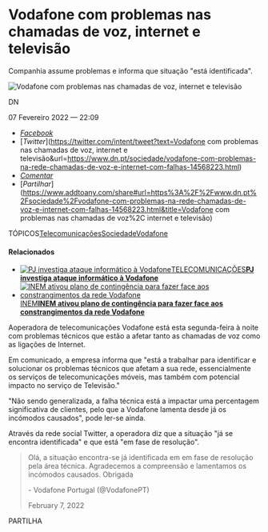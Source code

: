 # Vodafone com problemas nas chamadas de voz, internet e televisão

Companhia assume problemas e informa que situação "está identificada".

![Vodafone com problemas nas chamadas de voz, internet e televisão](https://static.globalnoticias.pt/dn/image.jpg?brand=DN&type=blank&w=800&h=450)

DN

07 Fevereiro 2022 — 22:09

- [*Facebook*](https://www.facebook.com/sharer/sharer.php?u=https://www.dn.pt/sociedade/vodafone-com-problemas-na-rede-chamadas-de-voz-e-internet-com-falhas-14568223.html)
- [*Twitter*](https://twitter.com/intent/tweet?text=Vodafone com problemas nas chamadas de voz, internet e televisão&url=https://www.dn.pt/sociedade/vodafone-com-problemas-na-rede-chamadas-de-voz-e-internet-com-falhas-14568223.html)
- [*Comentar*](javascript:;)
- [*Partilhar*](https://www.addtoany.com/share#url=https%3A%2F%2Fwww.dn.pt%2Fsociedade%2Fvodafone-com-problemas-na-rede-chamadas-de-voz-e-internet-com-falhas-14568223.html&title=Vodafone com problemas nas chamadas de voz%2C internet e televisão)

TÓPICOS[Telecomunicações](https://www.dn.pt/tag/telecomunicacoes.html)[Sociedade](https://www.dn.pt/tag/sociedade.html)[Vodafone](https://www.dn.pt/tag/vodafone.html)

#### Relacionados

- [![PJ investiga ataque informático à Vodafone](https://static.globalnoticias.pt/dn/image.jpg?brand=DN&type=blank&w=200&h=113)](https://www.dn.pt/i/14568590.html)[TELECOMUNICAÇÕES](https://www.dn.pt/tag/telecomunicacoes.html)[**PJ investiga ataque informático à Vodafone**](https://www.dn.pt/i/14568590.html)
- [![INEM ativou plano de contingência para fazer face aos constrangimentos da rede Vodafone](https://static.globalnoticias.pt/dn/image.jpg?brand=DN&type=blank&w=200&h=113)](https://www.dn.pt/i/14569537.html)[INEM](https://www.dn.pt/tag/inem.html)[**INEM ativou plano de contingência para fazer face aos constrangimentos da rede Vodafone**](https://www.dn.pt/i/14569537.html)

Aoperadora de telecomunicações Vodafone está esta segunda-feira à noite com problemas técnicos que estão a afetar tanto as chamadas de voz como as ligações de Internet.

Em comunicado, a empresa informa que "está a trabalhar para identificar e solucionar os problemas técnicos que afetam a sua rede, essencialmente os serviços de telecomunicações móveis, mas também com potencial impacto no serviço de Televisão."

"Não sendo generalizada, a falha técnica está a impactar uma percentagem significativa de clientes, pelo que a Vodafone lamenta desde já os incómodos causados", pode ler-se ainda.

Através da rede social Twitter, a operadora diz que a situação "já se encontra identificada" e que está "em fase de resolução".



> Olá, a situação encontra-se já identificada em em fase de resolução pela área técnica. Agradecemos a compreensão e lamentamos os incómodos causados. Obrigada
>
> \- Vodafone Portugal (@VodafonePT)
>
>  
>
> February 7, 2022





PARTILHA
